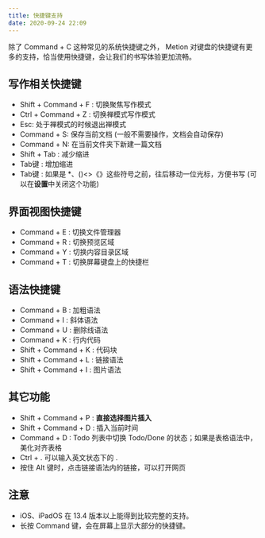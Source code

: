 ```yaml
---
title: 快捷键支持
date: 2020-09-24 22:09
---
```

除了 Command + C 这种常见的系统快捷键之外， Metion 对键盘的快捷键有更多的支持，恰当使用快捷键，会让我们的书写体验更加流畅。

## 写作相关快捷键
- Shift + Command + F : 切换聚焦写作模式
- Ctrl + Command + Z  : 切换禅模式写作模式
- Esc: 处于禅模式的时候退出禅模式
- Command + S:  保存当前文档 (一般不需要操作，文档会自动保存)
- Command + N:  在当前文件夹下新建一篇文档
- Shift + Tab :  减少缩进
- Tab键 : 增加缩进
- Tab键 : 如果是 *、()<>《》这些符号之前，往后移动一位光标，方便书写 (可以在**设置**中关闭这个功能)

## 界面视图快捷键
- Command + E : 切换文件管理器
- Command + R : 切换预览区域
- Command + Y :  切换内容目录区域
- Command + T :  切换屏幕键盘上的快捷栏

## 语法快捷键
- Command + B : 加粗语法
- Command + I :  斜体语法
- Command + U :  删除线语法
- Command + K :  行内代码
- Shift + Command + K : 代码块
- Shift + Command + L : 链接语法
- Shift + Command + I : 图片语法

## 其它功能
- Shift + Command + P : **直接选择图片插入**
- Shift + Command + D : 插入当前时间
- Command + D :  Todo 列表中切换 Todo/Done 的状态；如果是表格语法中，美化对齐表格
- Ctrl + .  可以输入英文状态下的 . 
- 按住 Alt 键时，点击链接语法内的链接，可以打开网页

## 注意
- iOS、iPadOS 在 13.4 版本以上能得到比较完整的支持。
- 长按 Command 键，会在屏幕上显示大部分的快捷键。
